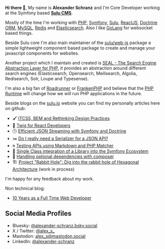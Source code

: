 **Hi there 👋**, My name is **Alexander Schranz** and I'm Core Developer working at the Symfony based [**Sulu CMS**](https://github.com/sulu/).

Mostly of the time I'm working with [PHP](https://github.com/php/php-src/), [Symfony](github.com/symfony/symfony/), [Sulu](github.com/sulu/sulu/), [ReactJS](https://github.com/facebook/react), [Doctrine ORM](https://github.com/doctrime/orm),  [MySQL](https://github.com/mysql/mysql-server), [Redis](https://github.com/redis/redis) and [Elasticsearch](https://github.com/elastic/elasticsearch). Also I like [GoLang](https://golang.org/) for websocket based things.

Beside Sulu core I'm also main maintainer of the [sulu/web-js](https://github.com/sulu/web-js) package a simple lightweight component based package to create and manage your javascript components for websites.  

Another project which I maintain and created is [SEAL - The Search Engine Abstraction Layer for PHP](https://github.com/schranz-search/schranz-search), it provides an abstraction around different search engines (Elasticsearch, Opensearch, Meilisearch, Algolia, Redisearch, Solr, Loupe and Typesense).

I'm also a big fan of [Roadrunner](https://github.com/spiral/roadrunner) or [FrankenPHP](https://github.com/dunglas/frankenphp) and believe that the [PHP Runtime](https://github.com/php-runtime/runtime) will change how we will run PHP applications in the future. 

Beside blogs on the [sulu.io](https://sulu.io) website you can find my personally articles here on github:

- 🖌️ [ITCSS, BEM and Rethinking Design Practices](https://github.com/alexander-schranz/itcss)
- 🥬 [Twig for React Developers](https://github.com/alexander-schranz/twig-for-react-devs)
- 🕒 [Efficient JSON Streaming with Symfony and Doctrine](https://github.com/alexander-schranz/efficient-json-streaming-with-symfony-doctrine)
- ✂️ [Do I really need a Serializer for a JSON API?](https://github.com/alexander-schranz/do-we-really-need-a-serializer)
- 🔛 [Testing APIs using Markdown and PHP Matcher](https://github.com/alexander-schranz/markdown-based-api-testing)
- 🧶 [Single Class integration of a Library into the Symfony Ecosystem](https://github.com/alexander-schranz/single-class-symfony-integraton-class)
- 🛑 [Handling optional dependencies with composer](https://github.com/alexander-schranz/composer-optional-dependencies)
- 🏗️ [Project "Rabbit Hole": Dig into the rabbit hole of Hexagonal Architecture](https://github.com/alexander-schranz/hexagonal-architecture-study) (work in process)

I'm happy for any feedback about my work.

Non technical blog:

 - [10 Years as a Full Time Web Developer](https://github.com/alexander-schranz/ten-years-as-a-web-developer)

## Social Media Profiles

 - Bluesky:		[@alexander-schranz.bsky.social](https://bsky.app/profile/alexander-schranz.bsky.social)
 - X / Twitter:		[@alex_s_](https://x.com/alex_s_)
 - Mastodon:		[alex_s@mastodon.social](https://mastodon.social/@alex_s_)
 - LinkedIn:		[@alexander-schranz](https://www.linkedin.com/in/alexander-schranz)
